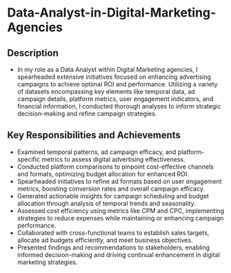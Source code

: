 # Data-Analyst-in-Digital-Marketing-Agencies

## Description
- In my role as a Data Analyst within Digital Marketing agencies, I spearheaded extensive initiatives focused on enhancing advertising campaigns to achieve optimal ROI and performance. Utilizing a variety of datasets encompassing key elements like temporal data, ad campaign details, platform metrics, user engagement indicators, and financial information, I conducted thorough analyses to inform strategic decision-making and refine campaign strategies.

## Key Responsibilities and Achievements
- Examined temporal patterns, ad campaign efficacy, and platform-specific metrics to assess digital advertising effectiveness.
- Conducted platform comparisons to pinpoint cost-effective channels and formats, optimizing budget allocation for enhanced ROI.
- Spearheaded initiatives to refine ad formats based on user engagement metrics, boosting conversion rates and overall campaign efficacy.
- Generated actionable insights for campaign scheduling and budget allocation through analysis of temporal trends and seasonality.
- Assessed cost efficiency using metrics like CPM and CPC, implementing strategies to reduce expenses while maintaining or enhancing campaign performance.
- Collaborated with cross-functional teams to establish sales targets, allocate ad budgets efficiently, and meet business objectives.
- Presented findings and recommendations to stakeholders, enabling informed decision-making and driving continual enhancement in digital marketing strategies.
